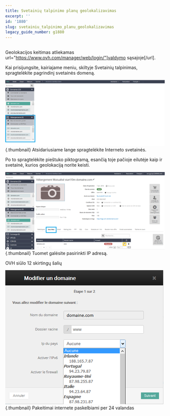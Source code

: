```yaml
---
title: Svetainių talpinimo planų geolokalizavimas
excerpt: ''
id: '1880'
slug: svetainiu_talpinimo_planu_geolokalizavimas
legacy_guide_number: g1880
---
```



## 
Geolokacijos keitimas atliekamas url="https://www.ovh.com/manager/web/login/"]valdymo sąsajoje[/url].

Kai prisijungsite, kairiajame meniu, skiltyje Svetainių talpinimas, spragtelėkite pagrindinį svetainės domeną.

![](images/img_2792.jpg){.thumbnail}
Atsidariusiame lange spragtelėkite Interneto svetainės.

Po to spragtelėkite pieštuko piktogramą, esančią toje pačioje eilutėje kaip ir svetainė, kurios geolokaciją norite keisti.

![](images/img_2793.jpg){.thumbnail}
Tuomet galėsite pasirinkti IP adresą.

OVH siūlo 12 skirtingų šalių

![](images/img_2794.jpg){.thumbnail}
Pakeitimai internete paskelbiami per 24 valandas

